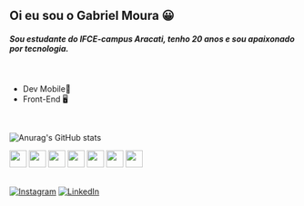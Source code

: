 

## Oi eu sou o Gabriel Moura 😀
##### Sou estudante do IFCE-campus Aracati, tenho 20 anos e sou apaixonado por tecnologia.
</br>

- Dev Mobile📱
- Front-End 🖥️

</br>

![Anurag's GitHub stats](https://github-readme-stats.vercel.app/api?username=gabrielmoura2790&show_icons=true&theme=dracula&hide_title=true&include_all_commits=true&count_private=true)


<div>
<img width=30px height=30px src="https://cdn.jsdelivr.net/gh/devicons/devicon/icons/react/react-original.svg" />
<img width=30px height=30px src="https://cdn.jsdelivr.net/gh/devicons/devicon/icons/javascript/javascript-original.svg" />
<img width=30px height=30px src="https://cdn.jsdelivr.net/gh/devicons/devicon/icons/html5/html5-plain.svg" />
<img width=30px height=30px src="https://cdn.jsdelivr.net/gh/devicons/devicon/icons/css3/css3-plain.svg" />
<img width=30px height=30px src="https://cdn.jsdelivr.net/gh/devicons/devicon/icons/flutter/flutter-original.svg" />
<img width=30px height=30px src="https://cdn.jsdelivr.net/gh/devicons/devicon/icons/dart/dart-original.svg" />
<img width=30px height=30px src="https://cdn.jsdelivr.net/gh/devicons/devicon/icons/firebase/firebase-plain.svg" />
</div>
<br/>

[![Instagram](https://img.shields.io/badge/Instagram-E4405F?style=for-the-badge&logo=instagram&logoColor=white)](https://www.instagram.com/gabriel_mour4/)
[![LinkedIn](https://img.shields.io/badge/LinkedIn-0077B5?style=for-the-badge&logo=linkedin&logoColor=white)](https://www.linkedin.com/in/gabriel-chaves-moura/)


